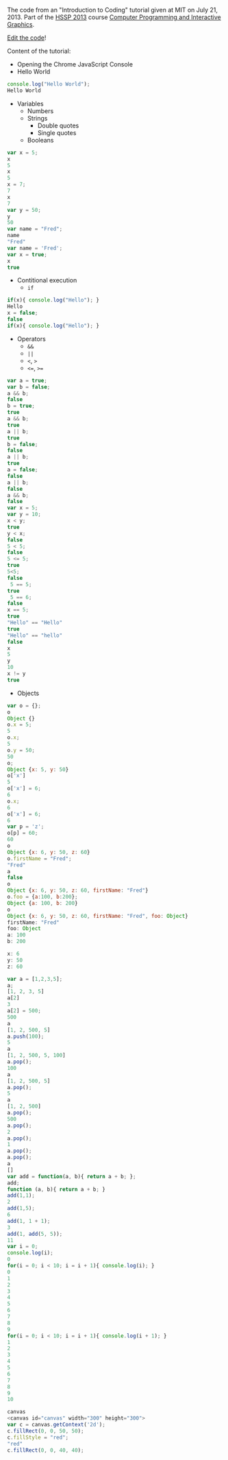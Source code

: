The code from an "Introduction to Coding" tutorial given at MIT on July 21, 2013. Part of the [HSSP 2013](http://curransoft.com/interactivegraphics/?p=485) course [Computer Programming and Interactive Graphics](http://curransoft.com/interactivegraphics/?p=485).

[Edit the code](http://jsbin.com/uhaziw/3/edit)!

Content of the tutorial:

 * Opening the Chrome JavaScript Console
 * Hello World

```javascript
console.log("Hello World");
Hello World
```

 * Variables
   * Numbers
   * Strings
     * Double quotes
     * Single quotes
   * Booleans

```javascript
var x = 5;
x
5
x
5
x = 7;
7
x
7
var y = 50;
y
50
var name = "Fred";
name
"Fred"
var name = 'Fred';
var x = true;
x
true
```

 * Contitional execution
   * `if`

```javascript
if(x){ console.log("Hello"); }
Hello
x = false;
false
if(x){ console.log("Hello"); }
```

 * Operators
   * `&&`
   * `||`
   * `<`, `>`
   * `<=`, `>=`

```javascript
var a = true;
var b = false;
a && b;
false
b = true;
true
a && b;
true
a || b;
true
b = false;
false
a || b;
true
a = false;
false
a || b;
false
a && b;
false
var x = 5;
var y = 10;
x < y;
true
y < x;
false
5 < 5;
false
5 <= 5;
true
5<5;
false
 5 == 5;
true
 5 == 6;
false
x == 5;
true
"Hello" == "Hello"
true
"Hello" == "hello"
false
x
5
y
10
x != y
true
```

 * Objects

```javascript
var o = {};
o
Object {}
o.x = 5;
5
o.x;
5
o.y = 50;
50
o;
Object {x: 5, y: 50}
o['x']
5
o['x'] = 6;
6
o.x;
6
o['x'] = 6;
6
var p = 'z';
o[p] = 60;
60
o
Object {x: 6, y: 50, z: 60}
o.firstName = "Fred";
"Fred"
a
false
o
Object {x: 6, y: 50, z: 60, firstName: "Fred"}
o.foo = {a:100, b:200};
Object {a: 100, b: 200}
o
Object {x: 6, y: 50, z: 60, firstName: "Fred", foo: Object}
firstName: "Fred"
foo: Object
a: 100
b: 200

x: 6
y: 50
z: 60

var a = [1,2,3,5];
a;
[1, 2, 3, 5]
a[2]
3
a[2] = 500;
500
a
[1, 2, 500, 5]
a.push(100);
5
a
[1, 2, 500, 5, 100]
a.pop();
100
a
[1, 2, 500, 5]
a.pop();
5
a
[1, 2, 500]
a.pop();
500
a.pop();
2
a.pop();
1
a.pop();
a.pop();
a
[]
var add = function(a, b){ return a + b; };
add;
function (a, b){ return a + b; }
add(1,1);
2
add(1,5);
6
add(1, 1 + 1);
3
add(1, add(5, 5));
11
var i = 0;
console.log(i);
0
for(i = 0; i < 10; i = i + 1){ console.log(i); }
0
1
2
3
4
5
6
7
8
9
for(i = 0; i < 10; i = i + 1){ console.log(i + 1); }
1
2
3
4
5
6
7
8
9
10

canvas
<canvas id=​"canvas" width=​"300" height=​"300">​
var c = canvas.getContext('2d');
c.fillRect(0, 0, 50, 50);
c.fillStyle = "red";
"red"
c.fillRect(0, 0, 40, 40);
```
